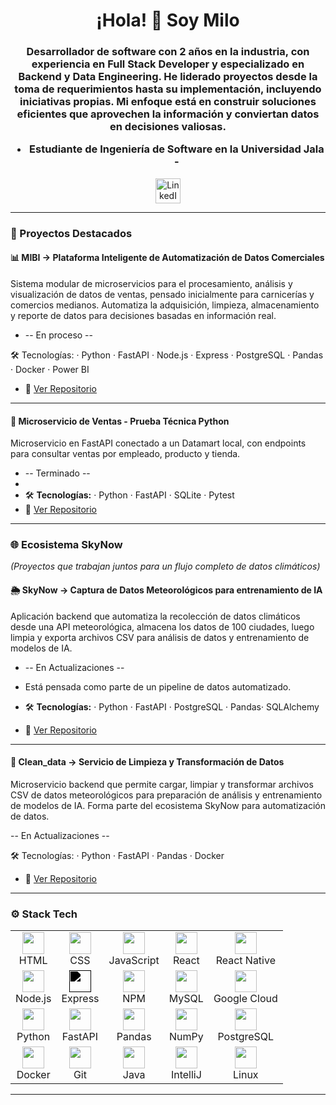 <h1 align="center">¡Hola! 👋 Soy Milo</h1>

<h3 align="center">
Desarrollador de software con 2 años en la industria, con experiencia en Full Stack Developer y especializado en Backend y Data Engineering. 
He liderado proyectos desde la toma de requerimientos hasta su implementación, incluyendo iniciativas propias. Mi enfoque está en construir soluciones eficientes que aprovechen la información y conviertan datos en decisiones valiosas.     

- Estudiante de Ingeniería de Software en la Universidad Jala -
</h3>

<p align="center">
  <a href="https://www.linkedin.com/in/xpr07/" target="_blank">
    <img src="https://raw.githubusercontent.com/maurodesouza/profile-readme-generator/master/src/assets/icons/social/linkedin/default.svg" width="40" alt="LinkedIn" />
  </a>
</p>

---

### 🚀 Proyectos Destacados

#### 📊 MIBI -> Plataforma Inteligente de Automatización de Datos Comerciales
Sistema modular de microservicios para el procesamiento, análisis y visualización de datos de ventas, pensado inicialmente para carnicerías y comercios medianos. Automatiza la adquisición, limpieza, almacenamiento y reporte de datos para decisiones basadas en información real.

- -- En proceso --

🛠️ Tecnologías: · Python · FastAPI · Node.js · Express · PostgreSQL · Pandas · Docker · Power BI
- 🔗 [Ver Repositorio](https://github.com/Zp07/mibi)

---

#### 🧪 Microservicio de Ventas - Prueba Técnica Python
Microservicio en FastAPI conectado a un Datamart local, con endpoints para consultar ventas por empleado, producto y tienda.

- -- Terminado --
- 
- 🛠️ **Tecnologías:** · Python · FastAPI · SQLite · Pytest
- 🔗 [Ver Repositorio](https://github.com/Zp07/Prueba_Tecnica_Python)

---

### 🌐 Ecosistema SkyNow
*(Proyectos que trabajan juntos para un flujo completo de datos climáticos)*

#### 🌦️ SkyNow ->  Captura de Datos Meteorológicos para entrenamiento de IA
Aplicación backend que automatiza la recolección de datos climáticos desde una API meteorológica, almacena los datos de 100 ciudades, luego limpia y exporta archivos CSV para análisis de datos y entrenamiento de modelos de IA.

- -- En Actualizaciones --
  
- Está pensada como parte de un pipeline de datos automatizado.
- 🛠️ **Tecnologías:** · Python · FastAPI · PostgreSQL · Pandas· SQLAlchemy 
- 🔗 [Ver Repositorio](https://github.com/Zp07/Skynow)

---

#### 🧹 Clean_data -> Servicio de Limpieza y Transformación de Datos
Microservicio backend que permite cargar, limpiar y transformar archivos CSV de datos meteorológicos para preparación de análisis y entrenamiento de modelos de IA. Forma parte del ecosistema SkyNow para automatización de datos.

-- En Actualizaciones --

🛠️ Tecnologías: · Python · FastAPI · Pandas · Docker
- 🔗 [Ver Repositorio](https://github.com/Zp07/Skynow)

---

### ⚙️ Stack Tech
<div align="center">

<table>
  <!-- Frontend -->
  <tr>
    <td align="center"><img src="https://cdn.jsdelivr.net/gh/devicons/devicon/icons/html5/html5-original.svg" height="35" /><br/>HTML</td>
    <td align="center"><img src="https://cdn.jsdelivr.net/gh/devicons/devicon/icons/css3/css3-original.svg" height="35" /><br/>CSS</td>
    <td align="center"><img src="https://cdn.jsdelivr.net/gh/devicons/devicon/icons/javascript/javascript-original.svg" height="35" /><br/>JavaScript</td>
    <td align="center"><img src="https://cdn.jsdelivr.net/gh/devicons/devicon/icons/react/react-original.svg" height="35" /><br/>React</td>
    <td align="center"><img src="https://cdn.jsdelivr.net/gh/devicons/devicon/icons/react/react-original.svg" height="35" /><br/>React Native</td>

  </tr>

  <!-- Backend JS y Servicios Cloud -->
  <tr>
    <td align="center"><img src="https://cdn.jsdelivr.net/gh/devicons/devicon/icons/nodejs/nodejs-original.svg" height="35" /><br/>Node.js</td>
    <td align="center"><img src="https://cdn.jsdelivr.net/gh/devicons/devicon/icons/express/express-original.svg" height="35" style="filter: brightness(0%);" /><br/>Express</td>
    <td align="center"><img src="https://cdn.jsdelivr.net/gh/devicons/devicon/icons/npm/npm-original-wordmark.svg" height="35" /><br/>NPM</td>
    <td align="center"><img src="https://cdn.jsdelivr.net/gh/devicons/devicon/icons/mysql/mysql-original.svg" height="35" /><br/>MySQL</td>
    <td align="center"><img src="https://cdn.jsdelivr.net/gh/devicons/devicon/icons/googlecloud/googlecloud-original.svg" height="35" /><br/>Google Cloud</td>
    
  </tr>

  <!-- Backend Python, Data y DB -->
  <tr>
    <td align="center"><img src="https://cdn.jsdelivr.net/gh/devicons/devicon/icons/python/python-original.svg" height="35" /><br/>Python</td>
    <td align="center"><img src="https://cdn.jsdelivr.net/gh/devicons/devicon/icons/fastapi/fastapi-original.svg" height="35" /><br/>FastAPI</td>
    <td align="center"><img src="https://cdn.jsdelivr.net/gh/devicons/devicon/icons/pandas/pandas-original.svg" height="35" /><br/>Pandas</td>
    <td align="center"><img src="https://cdn.jsdelivr.net/gh/devicons/devicon/icons/numpy/numpy-original.svg" height="35" /><br/>NumPy</td>
    <td align="center"><img src="https://cdn.jsdelivr.net/gh/devicons/devicon/icons/postgresql/postgresql-original.svg" height="35" /><br/>PostgreSQL</td>
  </tr>

  <!-- Herramientas de Desarrollo -->
  <tr>
    <td align="center"><img src="https://cdn.jsdelivr.net/gh/devicons/devicon/icons/docker/docker-original.svg" height="35" /><br/>Docker</td>
    <td align="center"><img src="https://cdn.jsdelivr.net/gh/devicons/devicon/icons/git/git-original.svg" height="35" /><br/>Git</td>
    <td align="center"><img src="https://cdn.jsdelivr.net/gh/devicons/devicon/icons/java/java-original.svg" height="35" /><br/>Java</td>
    <td align="center"><img src="https://cdn.jsdelivr.net/gh/devicons/devicon/icons/intellij/intellij-original.svg" height="35" /><br/>IntelliJ</td>
    <td align="center"><img src="https://cdn.jsdelivr.net/gh/devicons/devicon/icons/linux/linux-original.svg" height="35" /><br/>Linux</td>
  </tr>

</table>

</div>


---
